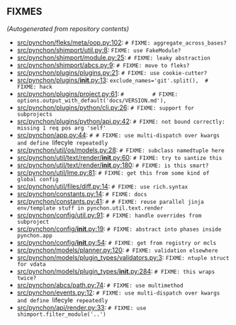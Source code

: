 
## FIXMES

*(Autogenerated from repository contents)*

* [src/pynchon/fleks/meta/oop.py:102](#): `# FIXME: aggregate_across_bases?`
* [src/pynchon/shimport/util.py:8](#): `FIXME: use FakeModule?`
* [src/pynchon/shimport/module.py:25](#): `# FIXME: leaky abstraction`
* [src/pynchon/shimport/abcs.py:9](#): `# FIXME: move to fleks?`
* [src/pynchon/plugins/plugins.py:21](#): `# FIXME: use cookie-cutter?`
* [src/pynchon/plugins/__init__.py:13](#): `exclude_names='git'.split(),  # FIXME: hack`
* [src/pynchon/plugins/project.py:61](#): `#         # FIXME: options.output_with_default('docs/VERSION.md'),`
* [src/pynchon/plugins/python/cli.py:26](#): `# FIXME: support for subprojects`
* [src/pynchon/plugins/python/api.py:42](#): `# FIXME: not bound correctly: missing 1 req pos arg 'self'`
* [src/pynchon/app.py:44](#): `# # FIXME: use multi-dispatch over kwargs and define `lifecyle` repeatedly`
* [src/pynchon/util/os/models.py:28](#): `# FIXME: subclass namedtuple here`
* [src/pynchon/util/text/render/__init__.py:60](#): `# FIXME: try to santize this`
* [src/pynchon/util/text/render/__init__.py:180](#): `# FIXME: is this smart?`
* [src/pynchon/util/lme.py:81](#): `# FIXME: get this from some kind of global config`
* [src/pynchon/util/files/diff.py:14](#): `# FIXME: use rich.syntax`
* [src/pynchon/constants.py:14](#): `# FIXME: docs`
* [src/pynchon/constants.py:41](#): `# # FIXME: reuse parallel jinja env/template stuff in pynchon.util.text.render`
* [src/pynchon/config/util.py:91](#): `# FIXME: handle overrides from subproject`
* [src/pynchon/config/__init__.py:19](#): `# FIXME: abstract into phases inside pynchon.app`
* [src/pynchon/config/__init__.py:54](#): `# FIXME: get from registry or mcls`
* [src/pynchon/models/planner.py:120](#): `# FIXME: validation elsewhere`
* [src/pynchon/models/plugin_types/validators.py:3](#): `FIXME: ntuple struct for vdata`
* [src/pynchon/models/plugin_types/__init__.py:284](#): `# FIXME: this wraps twice?`
* [src/pynchon/abcs/path.py:74](#): `# FIXME: use multimethod`
* [src/pynchon/events.py:12](#): `# FIXME: use multi-dispatch over kwargs and define `lifecyle` repeatedly`
* [src/pynchon/api/render.py:33](#): `# FIXME: use shimport.filter_module('..')`


